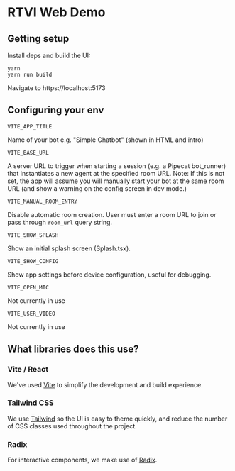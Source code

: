 # RTVI Web Demo


## Getting setup

Install deps and build the UI:

```
yarn 
yarn run build

```

Navigate to https://localhost:5173

## Configuring your env

`VITE_APP_TITLE`

Name of your bot e.g. "Simple Chatbot" (shown in HTML and intro)

`VITE_BASE_URL`

A server URL to trigger when starting a session (e.g. a Pipecat bot_runner) that instantiates a new agent at the specified room URL.  Note: If this is not set, the app will assume you will manually start your bot at the same room URL (and show a warning on the config screen in dev mode.)

`VITE_MANUAL_ROOM_ENTRY`

Disable automatic room creation. User must enter a room URL to join or pass through `room_url` query string.

`VITE_SHOW_SPLASH`

Show an initial splash screen (Splash.tsx).

`VITE_SHOW_CONFIG`

Show app settings before device configuration, useful for debugging.

`VITE_OPEN_MIC`

Not currently in use

`VITE_USER_VIDEO`

Not currently in use


## What libraries does this use?

### Vite / React

We've used [Vite](https://vitejs.dev/) to simplify the development and build experience. 

### Tailwind CSS

We use [Tailwind](https://tailwindcss.com/) so the UI is easy to theme quickly, and reduce the number of CSS classes used throughout the project.

### Radix

For interactive components, we make use of [Radix](https://www.radix-ui.com/).

